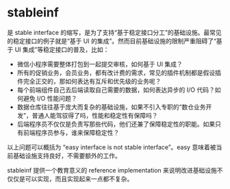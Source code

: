 # stableinf

是 stable interface 的缩写，是为了支持“基于稳定接口分工”的基础设施。最常见的稳定接口的例子就是“基于 UI 的集成”。然而目前基础设施的限制严重阻碍了“基于 UI 集成”等稳定接口的普及，比如：

* 微信小程序需要整体打包到一起提交审核，如何基于 UI 集成？
* 所有的促销业务，会员业务，都有改计费的需求，常见的插件机制都是假设插件完全正交的，那如何表达有互斥和优先级的业务呢？
* 每个前端组件自己去后端读取自己需要的数据，如何表达异步的 I/O 代码？如何避免 I/O 性能问题？
* 数据仓库往往基于庞大而复杂的基础设施，如果不引入专职的“数仓业务开发”，普通人能驾驭得了吗，性能和稳定性有保障吗？
* 后端程序员不仅仅是负责写那些代码，他们还兼了保障稳定性的职能。如果只有前端程序员参与，谁来保障稳定性？

以上问题可以概括为 “easy interface is not stable interface”。easy 意味着被当前基础设施支持良好，不需要额外的工作。

stableinf 提供一个教育意义的 reference implementation 来说明改进基础设施不仅仅是可以实现，而且实现起来一点都不复杂。
